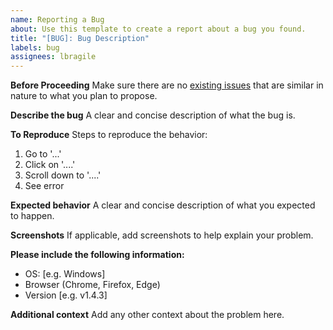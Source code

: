 ```yaml
---
name: Reporting a Bug
about: Use this template to create a report about a bug you found.
title: "[BUG]: Bug Description"
labels: bug
assignees: lbragile
---
```


**Before Proceeding**
Make sure there are no <a href="https://github.com/lbragile/TabMerger/labels/bug">existing issues</a> that are similar in nature to what you plan to propose.

**Describe the bug**
A clear and concise description of what the bug is.

**To Reproduce**
Steps to reproduce the behavior:

1. Go to '...'
2. Click on '....'
3. Scroll down to '....'
4. See error

**Expected behavior**
A clear and concise description of what you expected to happen.

**Screenshots**
If applicable, add screenshots to help explain your problem.

**Please include the following information:**

- OS: [e.g. Windows]
- Browser (Chrome, Firefox, Edge)
- Version [e.g. v1.4.3]

**Additional context**
Add any other context about the problem here.
